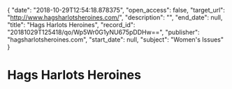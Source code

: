 {
  "date": "2018-10-29T12:54:18.878375", 
  "open_access": false, 
  "target_url": "http://www.hagsharlotsheroines.com/", 
  "description": "", 
  "end_date": null, 
  "title": "Hags Harlots Heroines", 
  "record_id": "20181029T125418/qo/Wp5Wr0G1yNU675pDDHw==", 
  "publisher": "hagsharlotsheroines.com", 
  "start_date": null, 
  "subject": "Women's Issues"
}

# Hags Harlots Heroines

